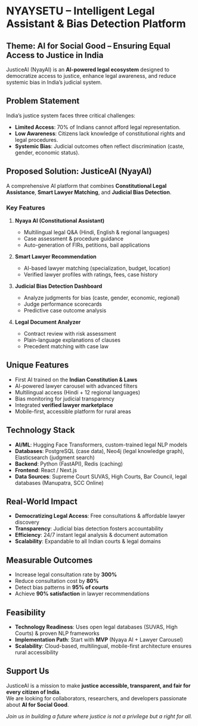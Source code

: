 # NYAYSETU – Intelligent Legal Assistant & Bias Detection Platform  
## Theme: AI for Social Good – Ensuring Equal Access to Justice in India  

JusticeAI (NyayAI) is an **AI-powered legal ecosystem** designed to democratize access to justice, enhance legal awareness, and reduce systemic bias in India’s judicial system. 

##  Problem Statement  
India’s justice system faces three critical challenges:  
- **Limited Access**: 70% of Indians cannot afford legal representation.  
- **Low Awareness**: Citizens lack knowledge of constitutional rights and legal procedures.  
- **Systemic Bias**: Judicial outcomes often reflect discrimination (caste, gender, economic status).  

##  Proposed Solution: JusticeAI (NyayAI)  

A comprehensive AI platform that combines **Constitutional Legal Assistance**, **Smart Lawyer Matching**, and **Judicial Bias Detection**.  

###  Key Features  

1. **Nyaya AI (Constitutional Assistant)**  
   - Multilingual legal Q&A (Hindi, English & regional languages)  
   - Case assessment & procedure guidance  
   - Auto-generation of FIRs, petitions, bail applications  

2. **Smart Lawyer Recommendation**  
   - AI-based lawyer matching (specialization, budget, location)  
   - Verified lawyer profiles with ratings, fees, case history  

3. **Judicial Bias Detection Dashboard**  
   - Analyze judgments for bias (caste, gender, economic, regional)  
   - Judge performance scorecards  
   - Predictive case outcome analysis  

4. **Legal Document Analyzer**  
   - Contract review with risk assessment  
   - Plain-language explanations of clauses  
   - Precedent matching with case law  

##  Unique Features  
- First AI trained on the **Indian Constitution & Laws**  
-  AI-powered lawyer carousel with advanced filters  
-  Multilingual access (Hindi + 12 regional languages)  
-  Bias monitoring for judicial transparency  
-  Integrated **verified lawyer marketplace**  
-  Mobile-first, accessible platform for rural areas  

##  Technology Stack  

- **AI/ML**: Hugging Face Transformers, custom-trained legal NLP models  
- **Databases**: PostgreSQL (case data), Neo4j (legal knowledge graph), Elasticsearch (judgment search)  
- **Backend**: Python (FastAPI), Redis (caching)  
- **Frontend**: React / Next.js  
- **Data Sources**: Supreme Court SUVAS, High Courts, Bar Council, legal databases (Manupatra, SCC Online)  

##  Real-World Impact  

- **Democratizing Legal Access**: Free consultations & affordable lawyer discovery  
- **Transparency**: Judicial bias detection fosters accountability  
- **Efficiency**: 24/7 instant legal analysis & document automation  
- **Scalability**: Expandable to all Indian courts & legal domains  

##  Measurable Outcomes  

- Increase legal consultation rate by **300%**  
-  Reduce consultation cost by **80%**  
-  Detect bias patterns in **95% of courts**  
-  Achieve **90% satisfaction** in lawyer recommendations  

##  Feasibility  

- **Technology Readiness**: Uses open legal databases (SUVAS, High Courts) & proven NLP frameworks  
- **Implementation Path**: Start with **MVP** (Nyaya AI + Lawyer Carousel)  
- **Scalability**: Cloud-based, multilingual, mobile-first architecture ensures rural accessibility  

##  Support Us  

JusticeAI is a mission to make **justice accessible, transparent, and fair for every citizen of India**.  
We are looking for collaborators, researchers, and developers passionate about **AI for Social Good**.  

 *Join us in building a future where justice is not a privilege but a right for all.*  

